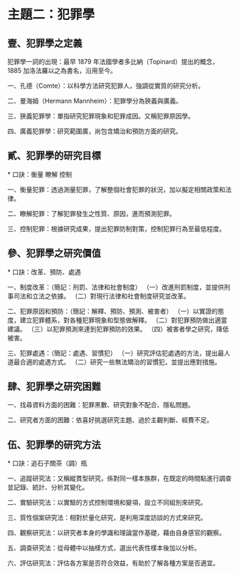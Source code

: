 <!-- v02 -->

# 主題二：犯罪學

## 壹、犯罪學之定義

犯罪學一詞的出現：最早 1879 年法國學者多比納（Topinard）提出的概念，1885 加洛法羅以之為書名，沿用至今。

一、孔德（Comte）：以科學方法研究犯罪人，強調從實質的研究分析。

二、曼海姆（Hermann Mannheim）：犯罪學分為狹義與廣義。

三、狹義犯罪學：單指研究犯罪現象和犯罪成因。又稱犯罪原因學。

四、廣義犯罪學：研究範圍廣，尚包含矯治和預防方面的研究。

## 貳、犯罪學的研究目標

\* 口訣：衡量 瞭解 控制

一、衡量犯罪：透過測量犯罪，了解整個社會犯罪的狀況，加以擬定相關政策和法律。

二、瞭解犯罪：了解犯罪發生之性質、原因，進而預測犯罪。

三、控制犯罪：根據研究成果，提出犯罪防制對策，控制犯罪行為至最低程度。

## 參、犯罪學之研究價值

\* 口訣：改革、預防、處遇

一、制度改革：（簡記：刑罰、法律和社會制度）
（一）改進刑罰制度，並提供刑事司法和立法之依據。
（二）對現行法律和社會制度研究並改革。

二、犯罪原因和預防：（簡記：解釋、預防、預測、被害者）
（一）以實證的態度，建立犯罪體系，對各種犯罪現象和型態做解釋。
（二）對犯罪預防做出適當建議。
（三）以犯罪預測來達到犯罪預防的效果。
（四）被害者學之研究，降低被害。

三、犯罪處遇：（簡記：處遇、習慣犯）
（一）研究評估犯處遇的方法，提出最人道最合適的處遇方式。
（二）研究一些無法矯治的習慣犯，並提出應對措施。

## 肆、犯罪學之研究困難

一、找尋資料方面的困難：犯罪黑數、研究對象不配合、隱私問題。

二、研究者方面的困難：依喜好挑選研究主題、過於主觀判斷、經費不足。

## 伍、犯罪學的研究方法

\* 口訣：追石子關茶（調）瓶

一、追蹤研究法：又稱縱貫型研究，係對同一樣本族群，在既定的時間點進行調查並記錄、統計、分析其變化。

二、實驗研究法：以實驗的方式控制環境和變項，設立不同組別來研究。

三、質性個案研究法：相對於量化研究，是利用深度訪談的方式來研究。

四、觀察研究法：以研究者本身的學識和理論當作基礎，藉由自身感官的觀察。

五、調查研究法：從母體中以抽樣方式，選出代表性樣本後加以分析。

六、評估研究法：評估各方案是否符合效益，有助於了解各種方案是否適宜。
